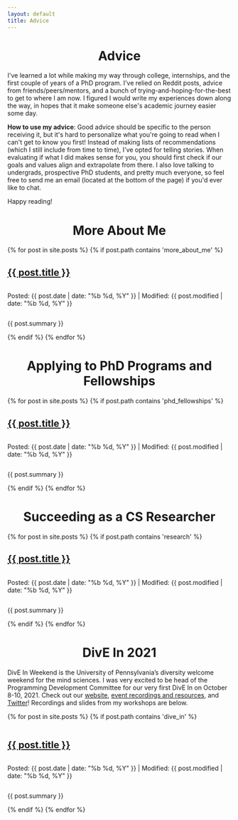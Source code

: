 ```yaml
---
layout: default
title: Advice
---
```

<h1 style="text-align: center;">Advice</h1>

<p>I've learned a lot while making my way through college, internships, and the
   first couple of years of a PhD program. I've relied on Reddit posts, advice
   from friends/peers/mentors, and a bunch of trying-and-hoping-for-the-best to
   get to where I am now. I figured I would write my experiences down along the
   way, in hopes that it make someone else's academic journey easier some day.</p>

<p><b>How to use my advice</b>: Good advice should be specific to the person 
   receiving it, but it's hard to personalize what you're going to read when I 
   can't get to know you first! Instead of making lists of recommendations 
   (which I still include from time to time), I've opted for telling stories. 
   When evaluating if what I did makes sense for you, you should first check if 
   our goals and values align and extrapolate from there. I also love talking 
   to undergrads, prospective PhD students, and pretty much everyone, so feel 
   free to send me an email (located at the bottom of the page) if you'd ever 
   like to chat.</p>

<p>Happy reading!</p>

<div>
    <h1 style="text-align: center">More About Me</h1>
    {% for post in site.posts %}
        {% if post.path contains 'more_about_me' %}
        <div style="display: flex; flex-direction: column; align-items: flex-start;">
            <h2><a href="{{ post.url }}">{{ post.title }}</a></h2>
            <p>Posted: {{ post.date | date: "%b %d, %Y" }} | Modified: {{ post.modified | date: "%b %d, %Y" }}</p>
            <p>{{ post.summary }}</p>
        </div>
        {% endif %}
    {% endfor %}
</div>

<div>
    <h1 style="text-align: center">Applying to PhD Programs and Fellowships</h1>
    {% for post in site.posts %}
        {% if post.path contains 'phd_fellowships' %}
        <div style="display: flex; flex-direction: column; align-items: flex-start;">
            <h2><a href="{{ post.url }}">{{ post.title }}</a></h2>
            <p>Posted: {{ post.date | date: "%b %d, %Y" }} | Modified: {{ post.modified | date: "%b %d, %Y" }}</p>
            <p>{{ post.summary }}</p>
        </div>
        {% endif %}
    {% endfor %}
</div>

<div>
    <h1 style="text-align: center">Succeeding as a CS Researcher</h1>
    {% for post in site.posts %}
        {% if post.path contains 'research' %}
        <div style="display: flex; flex-direction: column; align-items: flex-start;">
            <h2><a href="{{ post.url }}">{{ post.title }}</a></h2>
            <p>Posted: {{ post.date | date: "%b %d, %Y" }} | Modified: {{ post.modified | date: "%b %d, %Y" }}</p>
            <p>{{ post.summary }}</p>
        </div>
        {% endif %}
    {% endfor %}
</div>
<div>
    <h1 style="text-align: center">DivE In 2021</h1>
    <p>DivE In Weekend is the University of Pennsylvania’s diversity welcome weekend for the mind sciences. I was very excited to be head of the Programming Development Committee for our very first DivE In on October 8-10, 2021. Check out our <a href="https://web.sas.upenn.edu/dive/">website</a>, <a href="https://web.sas.upenn.edu/dive/event-resources/">event recordings and resources</a>, and <a href="https://web.sas.upenn.edu/dive/">Twitter</a>! Recordings and slides from my workshops are below.</p>

   {% for post in site.posts %}
        {% if post.path contains 'dive_in' %}
        <div style="display: flex; flex-direction: column; align-items: flex-start;">
            <h2><a href="{{ post.url }}">{{ post.title }}</a></h2>
            <p>Posted: {{ post.date | date: "%b %d, %Y" }} | Modified: {{ post.modified | date: "%b %d, %Y" }}</p>
            <p>{{ post.summary }}</p>
        </div>
        {% endif %}
    {% endfor %} 
</div>